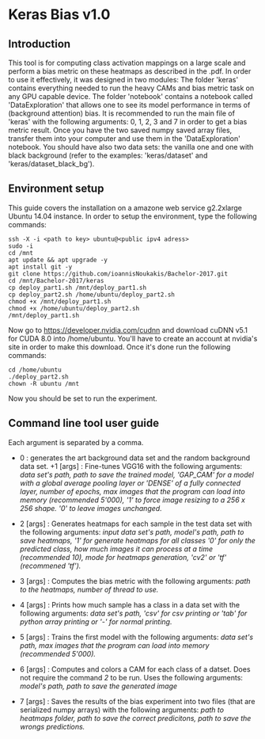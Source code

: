 # Keras Bias v1.0
## Introduction
This tool is for computing class activation mappings on a large scale and perform a bias metric on these heatmaps
as described in the .pdf. In order to use it effectively, it was designed in two modules: The folder 'keras' contains
everything needed to run the heavy CAMs and bias metric task on any GPU capable device. 
The folder 'notebook' contains a notebook called 'DataExploration' that allows one to see its model performance in terms
of (background attention) bias. It is recommended to run the main file of 'keras' with the following arguments: 0, 1, 2,
3 and 7 in order to get a bias metric result. Once you have the two saved numpy saved array files, transfer them
into your computer and use them in the 'DataExploration' notebook. You should have also two data sets: the vanilla one and one with black
background (refer to the examples: 'keras/dataset' and 'keras/dataset_black_bg').

## Environment setup
This guide covers the installation on a amazone web service g2.2xlarge Ubuntu 14.04 instance. 
In order to setup the environment, type the following commands:
```
ssh -X -i <path to key> ubuntu@<public ipv4 adress>
sudo -i
cd /mnt
apt update && apt upgrade -y
apt install git -y
git clone https://github.com/ioannisNoukakis/Bachelor-2017.git
cd /mnt/Bachelor-2017/keras
cp deploy_part1.sh /mnt/deploy_part1.sh
cp deploy_part2.sh /home/ubuntu/deploy_part2.sh
chmod +x /mnt/deploy_part1.sh
chmod +x /home/ubuntu/deploy_part2.sh
/mnt/deploy_part1.sh
```
Now go to https://developer.nvidia.com/cudnn and download cuDNN v5.1 for CUDA 8.0 into /home/ubuntu. You'll have to 
create an account at nvidia's site in order to make this download. Once it's done run the following commands: 
```
cd /home/ubuntu
./deploy_part2.sh
chown -R ubuntu /mnt
```
Now you should be set to run the experiment. 

## Command line tool user guide
Each argument is separated by a comma.
+ 0 : generates the art background data set and the random background data set.
+1 [args] : Fine-tunes VGG16 with the following arguments: *data set's path, path to save the trained model, 
'GAP_CAM' for a model with a global average pooling layer or 'DENSE' of a fully connected layer, 
number of epochs, max images that the program can load into memory (recommended 5'000), 
'1' to force image resizing to a 256 x 256 shape. '0' to leave images unchanged.*
+ 2 [args] : Generates heatmaps for each sample in the test data set with the following arguments: 
*input data set's path, model's path, path to save heatmaps, '1' for generate heatmaps for all classes '0' 
for only the predicted class, how much images it can process at a time (recommended 10),
 mode for heatmaps generation, 'cv2' or 'tf' (recommened 'tf').*

+ 3 [args] : Computes the bias metric with the following arguments:
*path to the heatmaps, number of thread to use.*

+ 4 [args] : Prints how much sample has a class in a data set with the following arguments: 
*data set's path, 'csv' for csv printing or 'tab' for python array printing or '-' for normal printing.* 

+ 5 [args] : Trains the first model with the following arguments:
*data set's path, max images that the program can load into memory (recommended 5'000).*

+ 6 [args] : Computes and colors a CAM for each class of a datset. Does not require the command 
*2* to be run. Uses the following arguments:
*model's path, path to save the generated image*

+ 7 [args] : Saves the results of the bias experiment into two files (that are serialized numpy arrays) 
with the following arguments:
*path to heatmaps folder, path to save the correct predicitons, path to save the wrongs predictions.*
